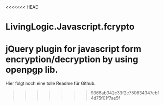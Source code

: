 <<<<<<< HEAD
# LivingLogic.Javascript.fcrypto
jQuery plugin for javascript form encryption/decryption by using openpgp lib.
=======
Hier folgt noch eine tolle Readme für Github.
>>>>>>> 9366ab342c33f2e750834347ebf4d75f01f7ae5f
